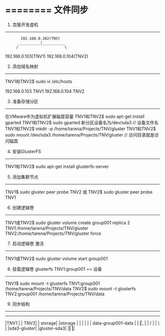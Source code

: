 ========
文件同步
========

1. 克隆开发虚机
---------------

           192.168.0.102(TNV)
          __________|__________
         /                     \
192.168.0.103(TNV1)   192.168.0.104(TNV2)

2. 添加域名映射
---------------

TNV1和TNV2$ sudo vi /etc/hosts

192.168.0.103   TNV1
192.168.0.104   TNV2

3. 准备存储分区
---------------

在VMware中为虚拟机扩展磁盘容量
TNV1和TNV2$ sudo apt-get install gparted
TNV1和TNV2$ sudo gparted
新分区设备名为/dev/sda3 // 设备文件名
TNV1和TNV2$ mkdir -p /home/tarena/Projects/TNV/gluster
TNV1和TNV2$ sudo mount /dev/sda3 /home/tarena/Projects/TNV/gluster
// 访问目录就是访问磁盘

4. 安装GlusterFS
----------------

TNV1和TNV2$ sudo apt-get install glusterfs-server

5. 添加集群节点
---------------

TNV1$ sudo gluster peer probe TNV2
或
TNV2$ sudo gluster peer probe TNV1

6. 创建逻辑卷
-------------

TNV1或TNV2$ sudo gluster volume create group001 replica 2
            TNV1:/home/tarena/Projects/TNV/gluster
            TNV2:/home/tarena/Projects/TNV/gluster
            force

7. 启动逻辑卷 激活
-------------

TNV1或TNV2$ sudo gluster volume start group001

8. 挂载逻辑卷 glusterfs TNV1:group001 == 设备
-------------

TNV1$ sudo mount -t glusterfs TNV1:group001 /home/tarena/Projects/TNV/data
TNV2$ sudo mount -t glusterfs TNV2:group001 /home/tarena/Projects/TNV/data

9. 同步结构
-----------

 ____________          ____________
|TNV1        |        |        TNV2|
|     storage|        |storage     |
|            |        |            |
|        data-group001-data        |
|         _______|________         |
|        /   |        |   \        |
|sda3-gluster|        |gluster-sda3|
|____________|        |____________|

